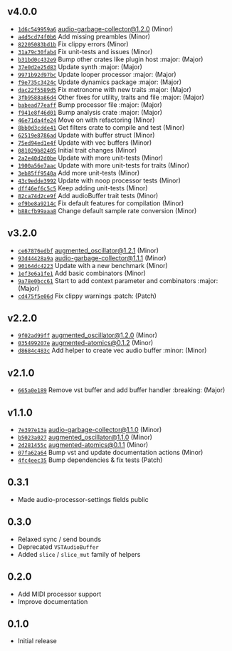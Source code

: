 ## v4.0.0

* [`1d6c549959a6`](https://github.com/yamadapc/augmented-audio/commits/1d6c549959a6) audio-garbage-collector@1.2.0 (Minor)
* [`a4d5cd74f0b6`](https://github.com/yamadapc/augmented-audio/commits/a4d5cd74f0b6) Add missing preambles (Minor)
* [`82205083bd1b`](https://github.com/yamadapc/augmented-audio/commits/82205083bd1b) Fix clippy errors (Minor)
* [`31a79c30fab4`](https://github.com/yamadapc/augmented-audio/commits/31a79c30fab4) Fix unit-tests and issues (Minor)
* [`b31bd0c432e9`](https://github.com/yamadapc/augmented-audio/commits/b31bd0c432e9) Bump other crates like plugin host :major: (Major)
* [`37e0d2e25d83`](https://github.com/yamadapc/augmented-audio/commits/37e0d2e25d83) Update synth :major: (Major)
* [`9971b92d97bc`](https://github.com/yamadapc/augmented-audio/commits/9971b92d97bc) Update looper processor :major: (Major)
* [`f9e735c3424c`](https://github.com/yamadapc/augmented-audio/commits/f9e735c3424c) Update dynamics package :major: (Major)
* [`dac22f5589d5`](https://github.com/yamadapc/augmented-audio/commits/dac22f5589d5) Fix metronome with new traits :major: (Major)
* [`3fb9588a86d4`](https://github.com/yamadapc/augmented-audio/commits/3fb9588a86d4) Other fixes for utility, traits and file :major: (Major)
* [`babead77eaff`](https://github.com/yamadapc/augmented-audio/commits/babead77eaff) Bump processor file :major: (Major)
* [`f941e8f46d01`](https://github.com/yamadapc/augmented-audio/commits/f941e8f46d01) Bump analysis crate :major: (Major)
* [`46e71da4fe24`](https://github.com/yamadapc/augmented-audio/commits/46e71da4fe24) Move on with refactoring (Minor)
* [`8bb0d3cdde41`](https://github.com/yamadapc/augmented-audio/commits/8bb0d3cdde41) Get filters crate to compile and test (Minor)
* [`62519e8786ad`](https://github.com/yamadapc/augmented-audio/commits/62519e8786ad) Update with buffer struct (Minor)
* [`75ed94ed1e4f`](https://github.com/yamadapc/augmented-audio/commits/75ed94ed1e4f) Update with vec buffers (Minor)
* [`081029b82405`](https://github.com/yamadapc/augmented-audio/commits/081029b82405) Initial trait changes (Minor)
* [`2a2e40d2d0be`](https://github.com/yamadapc/augmented-audio/commits/2a2e40d2d0be) Update with more unit-tests (Minor)
* [`1900a56e7aac`](https://github.com/yamadapc/augmented-audio/commits/1900a56e7aac) Update with more unit-tests for traits (Minor)
* [`3eb85ff9540a`](https://github.com/yamadapc/augmented-audio/commits/3eb85ff9540a) Add more unit-tests (Minor)
* [`43c9edde3992`](https://github.com/yamadapc/augmented-audio/commits/43c9edde3992) Update with noop processor tests (Minor)
* [`dff46ef6c5c5`](https://github.com/yamadapc/augmented-audio/commits/dff46ef6c5c5) Keep adding unit-tests (Minor)
* [`82ca74d2ce9f`](https://github.com/yamadapc/augmented-audio/commits/82ca74d2ce9f) Add audioBuffer trait tests (Minor)
* [`ef9be8a9214c`](https://github.com/yamadapc/augmented-audio/commits/ef9be8a9214c) Fix default features for compilation (Minor)
* [`b88cfb99aaa8`](https://github.com/yamadapc/augmented-audio/commits/b88cfb99aaa8) Change default sample rate conversion (Minor)

## v3.2.0

* [`ce67876edbf`](https://github.com/yamadapc/augmented-audio/commits/ce67876edbf) augmented_oscillator@1.2.1 (Minor)
* [`93d44428a9a`](https://github.com/yamadapc/augmented-audio/commits/93d44428a9a) audio-garbage-collector@1.1.1 (Minor)
* [`90164dc4223`](https://github.com/yamadapc/augmented-audio/commits/90164dc4223) Update with a new benchmark (Minor)
* [`1ef3e6a1fe1`](https://github.com/yamadapc/augmented-audio/commits/1ef3e6a1fe1) Add basic combinators (Minor)
* [`9a78e0bcc61`](https://github.com/yamadapc/augmented-audio/commits/9a78e0bcc61) Start to add context parameter and combinators :major: (Major)
* [`cd475f5e06d`](https://github.com/yamadapc/augmented-audio/commits/cd475f5e06d) Fix clippy warnings :patch: (Patch)

## v2.2.0

* [`9f02ad99ff`](https://github.com/yamadapc/augmented-audio/commits/9f02ad99ff) augmented_oscillator@1.2.0 (Minor)
* [`035499207e`](https://github.com/yamadapc/augmented-audio/commits/035499207e) augmented-atomics@0.1.2 (Minor)
* [`d8684c483c`](https://github.com/yamadapc/augmented-audio/commits/d8684c483c) Add helper to create vec audio buffer :minor: (Minor)

## v2.1.0

* [`665a0e189`](https://github.com/yamadapc/augmented-audio/commits/665a0e189) Remove vst buffer and add buffer handler :breaking: (Major)

## v1.1.0

* [`7e397e13a`](https://github.com/yamadapc/augmented-audio/commits/7e397e13a) audio-garbage-collector@1.1.0 (Minor)
* [`b5023a027`](https://github.com/yamadapc/augmented-audio/commits/b5023a027) augmented_oscillator@1.1.0 (Minor)
* [`2d281455c`](https://github.com/yamadapc/augmented-audio/commits/2d281455c) augmented-atomics@0.1.1 (Minor)
* [`07fa62a64`](https://github.com/yamadapc/augmented-audio/commits/07fa62a64) Bump vst and update documentation actions (Minor)
* [`4fc4eec35`](https://github.com/yamadapc/augmented-audio/commits/4fc4eec35) Bump dependencies & fix tests (Patch)

## 0.3.1
* Made audio-processor-settings fields public

## 0.3.0
* Relaxed sync / send bounds
* Deprecated `VSTAudioBuffer`
* Added `slice` / `slice_mut` family of helpers

## 0.2.0
* Add MIDI processor support
* Improve documentation

## 0.1.0
* Initial release